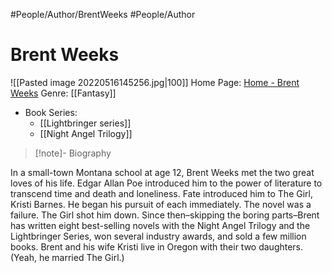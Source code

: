 #People/Author/BrentWeeks 
#People/Author 


# Brent Weeks
![[Pasted image 20220516145256.jpg|100]]
Home Page: [Home - Brent Weeks](https://www.brentweeks.com/)
Genre: [[Fantasy]]
- Book Series:
	- [[Lightbringer series]]
	- [[Night Angel Trilogy]]

> [!note]- Biography
> 
In a small-town Montana school at age 12, Brent Weeks met the two great loves of his life. Edgar Allan Poe introduced him to the power of literature to transcend time and death and loneliness. Fate introduced him to The Girl, Kristi Barnes. He began his pursuit of each immediately.
The novel was a failure. The Girl shot him down.
Since then–skipping the boring parts–Brent has written eight best-selling novels with the Night Angel Trilogy and the Lightbringer Series, won several industry awards, and sold a few million books.
Brent and his wife Kristi live in Oregon with their two daughters. (Yeah, he married The Girl.)

